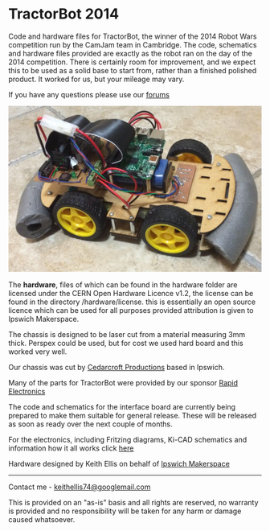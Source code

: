 # TractorBot 2014
Code and hardware files for TractorBot, the winner of the 2014 Robot Wars competition run by the CamJam team in Cambridge. The code, schematics and hardware files provided are exactly as the robot ran on the day of the 2014 competition. There is certainly room for improvement, and we expect this to be used as a solid base to start from, rather than a finished polished product. It worked for us, but your mileage may vary.

If you have any questions please use our [forums](http://forums.ipswichmakerspace.com) 

![TractorBot](images/TractorBot.JPG "TractorBot")

The **hardware**, files of which can be found in the hardware folder are licensed under the CERN Open Hardware Licence v1.2, the license can be found in the directory /hardware/license. this is essentially an open source licence which can be used for all purposes provided attribution is given to Ipswich Makerspace.

The chassis is designed to be laser cut from a material measuring 3mm thick. Perspex could be used, but for cost we used hard board and this worked very well.

Our chassis was cut by [Cedarcroft Productions](http://www.cedarcroftproductions.com/) based in Ipswich.

Many of the parts for TractorBot were provided by our sponsor [Rapid Electronics](http://www.rapidonline.com/)

The code and schematics for the interface board are currently being prepared to make them suitable for general release. These will be released as soon as ready over the next couple of months.

For the electronics, including Fritzing diagrams, Ki-CAD schematics and information how it all works click [here](electronics/electronics.md)

Hardware designed by Keith Ellis on behalf of [Ipswich Makerspace](http://ipswichmakerspace.com)

----

Contact me - keithellis74@googlemail.com

This is provided on an "as-is" basis and all rights are reserved, no warranty is provided and no responsibility will be taken for any harm or damage caused whatsoever.

